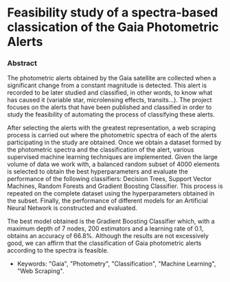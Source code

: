 # Feasibility study of a spectra-based classication of the Gaia Photometric Alerts

### Abstract

The photometric alerts obtained by the Gaia satellite are collected when a significant change from a constant magnitude is detected. This alert is recorded to be later studied and classified, in other words, to know what has caused it (variable star, microlensing effects, transits...). The project focuses on the alerts that have been published and classified in order to study the feasibility of automating the process of classifying these alerts.

After selecting the alerts with the greatest representation, a web scraping process is carried out where the photometric spectra of each of the alerts participating in the study are obtained. Once we obtain a dataset formed by the photometric spectra and the classification of the alert, various supervised machine learning techniques are implemented. Given the large volume of data we work with, a balanced random subset of 4000 elements is selected to obtain the best hyperparameters and evaluate the performance of the following classifiers: Decision Trees, Support Vector Machines, Random Forests and Gradient Boosting Classifier. This process is repeated on the complete dataset using the hyperparameters obtained in the subset. Finally, the performance of different models for an Artificial Neural Network is constructed and evaluated.

The best model obtained is the Gradient Boosting Classifier which, with a maximum depth of 7 nodes, 200 estimators and a learning rate of 0.1, obtains an accuracy of 66.8\%. Although the results are not excessively good, we can affirm that the classification of Gaia photometric alerts according to the spectra is feasible.


- Keywords: "Gaia", "Photometry", "Classification", "Machine Learning", "Web Scraping".
